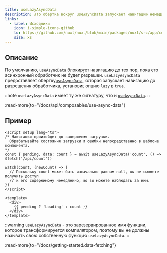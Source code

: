 ```yaml
---
title: useLazyAsyncData
description: Это обертка вокруг useAsyncData запускает навигацию немедленно.
links:
  - label: Исходники
    icon: i-simple-icons-github
    to: https://github.com/nuxt/nuxt/blob/main/packages/nuxt/src/app/composables/asyncData.ts
    size: xs
---
```


## Описание

По умолчанию, [`useAsyncData`](/docs/api/composables/use-async-data) блокирует навигацию до тех пор, пока его асинхронный обработчик не будет разрешен. `useLazyAsyncData` предоставляет обертку[`useAsyncData`](/docs/api/composables/use-async-data), которая запускает навигацию до разрешения обработчика, установив опцию `lazy` в `true`.

::note
`useLazyAsyncData` имеет ту же сигнатуру, что и [`useAsyncData`](/docs/api/composables/use-async-data).
::

:read-more{to="/docs/api/composables/use-async-data"}

## Пример

```vue [pages/index.vue]
<script setup lang="ts">
/* Навигация произойдет до завершения загрузки.
  Обрабатывайте состояния загрузки и ошибки непосредственно в шаблоне компонента.
*/
const { pending, data: count } = await useLazyAsyncData('count', () => $fetch('/api/count'))

watch(count, (newCount) => {
  // Поскольку count может быть изначально равным null, вы не сможете получить доступ
  // к его содержимому немедленно, но вы можете наблюдать за ним.
})
</script>

<template>
  <div>
    {{ pending ? 'Loading' : count }}
  </div>
</template>
```

::warning
`useLazyAsyncData` - это зарезервированное имя функции, которое трансформируется компилятором, поэтому вы не должны называть свою собственную функцию `useLazyAsyncData`.
::

:read-more{to="/docs/getting-started/data-fetching"}
